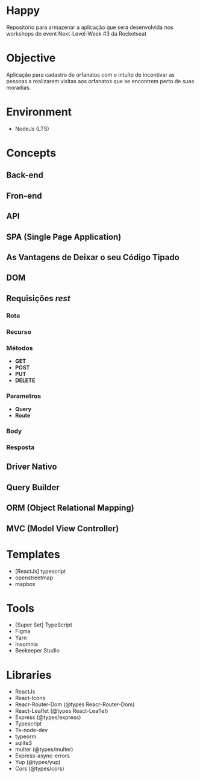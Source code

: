 # Happy
Repositório para armazenar a aplicação que será desenvolvida nos workshops do event Next-Level-Week #3 da Rocketseat

# Objective

Aplicação para cadastro de orfanatos com o intuíto de incentivar as pessoas a realizarem visitas aos orfanatos que se encontrem perto de suas moradias.

# Environment

- NodeJs (LTS)

# Concepts

## Back-end

## Fron-end

## API

## SPA (Single Page Application)

## As Vantagens de Deixar o seu Código Tipado

## DOM

## Requisições *rest*

### Rota

### Recurso

### Métodos

- **GET**
- **POST**
- **PUT**
- **DELETE**

### Parametros

- **Query**
- **Route**

### Body

### Resposta

## Driver Nativo

## Query Builder

## ORM (Object Relational Mapping)

## MVC (Model View Controller)

# Templates

- [ReactJs] typescript
- openstreetmap
- mapbox

# Tools

- [Super Set] TypeScript
- Figma
- Yarn
- Insomnia
- Beekeeper Studio

# Libraries

- ReactJs
- React-Icons
- Reacr-Router-Dom (@types Reacr-Router-Dom)
- React-Leaflet (@types React-Leaflet)
- Express (@types/express)
- Typescript
- Ts-node-dev
- typeorm
- sqlite3
- multer (@types/multer)
- Express-async-errors
- Yup (@types/yup)
- Cors (@types/cors)
